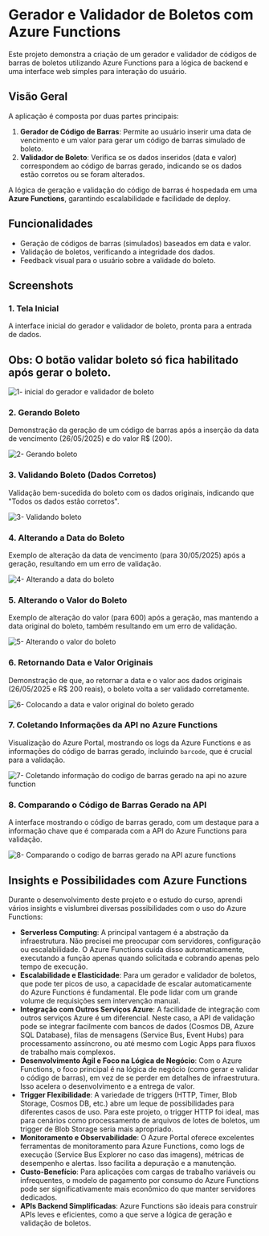 # Gerador e Validador de Boletos com Azure Functions

Este projeto demonstra a criação de um gerador e validador de códigos de barras de boletos utilizando Azure Functions para a lógica de backend e uma interface web simples para interação do usuário.

## Visão Geral

A aplicação é composta por duas partes principais:

1.  **Gerador de Código de Barras**: Permite ao usuário inserir uma data de vencimento e um valor para gerar um código de barras simulado de boleto.
2.  **Validador de Boleto**: Verifica se os dados inseridos (data e valor) correspondem ao código de barras gerado, indicando se os dados estão corretos ou se foram alterados.

A lógica de geração e validação do código de barras é hospedada em uma **Azure Functions**, garantindo escalabilidade e facilidade de deploy.

## Funcionalidades

* Geração de códigos de barras (simulados) baseados em data e valor.
* Validação de boletos, verificando a integridade dos dados.
* Feedback visual para o usuário sobre a validade do boleto.

## Screenshots

### 1. Tela Inicial

A interface inicial do gerador e validador de boleto, pronta para a entrada de dados.
## Obs: O botão validar boleto só fica habilitado após gerar o boleto.

![1- inicial do gerador e validador de boleto](https://github.com/user-attachments/assets/c97a5939-cbc9-4838-873b-71d6e16ea1f6)

### 2. Gerando Boleto

Demonstração da geração de um código de barras após a inserção da data de vencimento (26/05/2025) e do valor R$ (200).

![2- Gerando boleto](https://github.com/user-attachments/assets/8119d3b1-0e57-4240-804b-a0d067eb40ad)

### 3. Validando Boleto (Dados Corretos)

Validação bem-sucedida do boleto com os dados originais, indicando que "Todos os dados estão corretos".

![3- Validando boleto](https://github.com/user-attachments/assets/5006c997-38cb-4109-b5c3-db6fe01d0537)

### 4. Alterando a Data do Boleto

Exemplo de alteração da data de vencimento (para 30/05/2025) após a geração, resultando em um erro de validação.

![4- Alterando a data do boleto](https://github.com/user-attachments/assets/6360f749-1abe-4a6d-971f-dd84095a12b2)

### 5. Alterando o Valor do Boleto

Exemplo de alteração do valor (para 600) após a geração, mas mantendo a data original do boleto, também resultando em um erro de validação.

![5- Alterando o valor do boleto](https://github.com/user-attachments/assets/ca450dfd-2f51-4a47-a090-10c80d1d7b4c)

### 6. Retornando Data e Valor Originais

Demonstração de que, ao retornar a data e o valor aos dados originais (26/05/2025 e R$ 200 reais), o boleto volta a ser validado corretamente.

![6- Colocando a data e valor original do boleto gerado](https://github.com/user-attachments/assets/609f46a9-6cae-4c2d-877b-79143734db5c)

### 7. Coletando Informações da API no Azure Functions

Visualização do Azure Portal, mostrando os logs da Azure Functions e as informações do código de barras gerado, incluindo `barcode`, que é crucial para a validação.

![7- Coletando informação do codigo de barras gerado na api no azure function](https://github.com/user-attachments/assets/cff36d41-05cf-46a9-83e6-6108c6ff213d)

### 8. Comparando o Código de Barras Gerado na API

A interface mostrando o código de barras gerado, com um destaque para a informação chave que é comparada com a API do Azure Functions para validação.

![8- Comparando o codigo de barras gerado na API azure functions](https://github.com/user-attachments/assets/8e53551c-6781-4c4d-8d81-e72ee59aa69f)

## Insights e Possibilidades com Azure Functions

Durante o desenvolvimento deste projeto e o estudo do curso, aprendi vários insights e vislumbrei diversas possibilidades com o uso do Azure Functions:

* **Serverless Computing**: A principal vantagem é a abstração da infraestrutura. Não precisei me preocupar com servidores, configuração ou escalabilidade. O Azure Functions cuida disso automaticamente, executando a função apenas quando solicitada e cobrando apenas pelo tempo de execução.
* **Escalabilidade e Elasticidade**: Para um gerador e validador de boletos, que pode ter picos de uso, a capacidade de escalar automaticamente do Azure Functions é fundamental. Ele pode lidar com um grande volume de requisições sem intervenção manual.
* **Integração com Outros Serviços Azure**: A facilidade de integração com outros serviços Azure é um diferencial. Neste caso, a API de validação pode se integrar facilmente com bancos de dados (Cosmos DB, Azure SQL Database), filas de mensagens (Service Bus, Event Hubs) para processamento assíncrono, ou até mesmo com Logic Apps para fluxos de trabalho mais complexos.
* **Desenvolvimento Ágil e Foco na Lógica de Negócio**: Com o Azure Functions, o foco principal é na lógica de negócio (como gerar e validar o código de barras), em vez de se perder em detalhes de infraestrutura. Isso acelera o desenvolvimento e a entrega de valor.
* **Trigger Flexibilidade**: A variedade de triggers (HTTP, Timer, Blob Storage, Cosmos DB, etc.) abre um leque de possibilidades para diferentes casos de uso. Para este projeto, o trigger HTTP foi ideal, mas para cenários como processamento de arquivos de lotes de boletos, um trigger de Blob Storage seria mais apropriado.
* **Monitoramento e Observabilidade**: O Azure Portal oferece excelentes ferramentas de monitoramento para Azure Functions, como logs de execução (Service Bus Explorer no caso das imagens), métricas de desempenho e alertas. Isso facilita a depuração e a manutenção.
* **Custo-Benefício**: Para aplicações com cargas de trabalho variáveis ou infrequentes, o modelo de pagamento por consumo do Azure Functions pode ser significativamente mais econômico do que manter servidores dedicados.
* **APIs Backend Simplificadas**: Azure Functions são ideais para construir APIs leves e eficientes, como a que serve a lógica de geração e validação de boletos.
